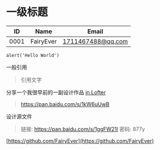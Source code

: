 # 一级标题

| ID | Name | Email |
| --- | --- | --- |
| 0001 | FairyEver | 1711467488@qq.com |

```
alert('Hello World')
```

一般引用

> 引用文字

分享一个我很早前的一副设计作品 [in Lofter](http://fairyever.lofter.com/post/16ff00_6796fe8)

> https://pan.baidu.com/s/1kW6uUwB

设计源文件

> 链接: https://pan.baidu.com/s/1ggFW21l 密码: 877y

[https://github.com/FairyEver](https://github.com/FairyEver)


